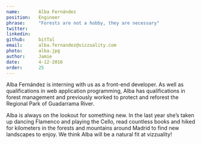 ```yaml
---
name:       Alba Fernández
position:   Engineer
phrase:     "Forests are not a hobby, they are necessary"
twitter:    
linkedin:   
github:		bitTal
email:      alba.fernandez@vizzuality.com
photo:      alba.jpg
author:     Jamie
date:       4-12-2016
order:      25
---
```

Alba Fernández is interning with us as a front-end developer. As well as qualifications in web application programming, Alba has qualifications in forest management and previously worked to protect and reforest the Regional Park of Guadarrama River. 

Alba is always on the lookout for something new. In the last year she’s taken up dancing Flamenco and playing the Cello, read countless books and hiked for kilometers in the forests and mountains around Madrid to find new landscapes to enjoy. We think Alba will be a natural fit at vizzuality! 